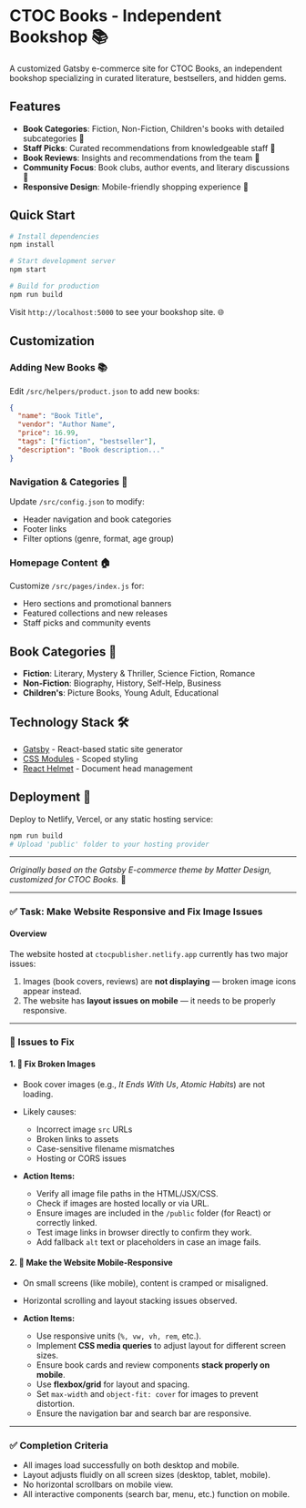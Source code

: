 # CTOC Books - Independent Bookshop 📚

A customized Gatsby e-commerce site for CTOC Books, an independent bookshop specializing in curated literature, bestsellers, and hidden gems.

## Features

- **Book Categories**: Fiction, Non-Fiction, Children's books with detailed subcategories 📖
- **Staff Picks**: Curated recommendations from knowledgeable staff 🎯
- **Book Reviews**: Insights and recommendations from the team 📝
- **Community Focus**: Book clubs, author events, and literary discussions 🚀
- **Responsive Design**: Mobile-friendly shopping experience 📱

## Quick Start

```bash
# Install dependencies
npm install

# Start development server
npm start

# Build for production
npm run build
```

Visit `http://localhost:5000` to see your bookshop site. 🌐

## Customization

### Adding New Books 📚

Edit `/src/helpers/product.json` to add new books:

```json
{
  "name": "Book Title",
  "vendor": "Author Name", 
  "price": 16.99,
  "tags": ["fiction", "bestseller"],
  "description": "Book description..."
}
```

### Navigation & Categories 🧭

Update `/src/config.json` to modify:
- Header navigation and book categories
- Footer links  
- Filter options (genre, format, age group)

### Homepage Content 🏠

Customize `/src/pages/index.js` for:
- Hero sections and promotional banners
- Featured collections and new releases
- Staff picks and community events

## Book Categories 📂

- **Fiction**: Literary, Mystery & Thriller, Science Fiction, Romance
- **Non-Fiction**: Biography, History, Self-Help, Business  
- **Children's**: Picture Books, Young Adult, Educational

## Technology Stack 🛠️

- [Gatsby](https://www.gatsbyjs.com/) - React-based static site generator
- [CSS Modules](https://github.com/css-modules/css-modules) - Scoped styling
- [React Helmet](https://github.com/nfl/react-helmet) - Document head management

## Deployment 🚀

Deploy to Netlify, Vercel, or any static hosting service:

```bash
npm run build
# Upload 'public' folder to your hosting provider
```

---
          
*Originally based on the Gatsby E-commerce theme by Matter Design, customized for CTOC Books.* 🎨


---

### ✅ Task: Make Website Responsive and Fix Image Issues

#### **Overview**

The website hosted at `ctocpublisher.netlify.app` currently has two major issues:

1. Images (book covers, reviews) are **not displaying** — broken image icons appear instead.
2. The website has **layout issues on mobile** — it needs to be properly responsive.

---

### 🔧 Issues to Fix

#### 1. 🔄 **Fix Broken Images**

* Book cover images (e.g., *It Ends With Us*, *Atomic Habits*) are not loading.
* Likely causes:

  * Incorrect image `src` URLs
  * Broken links to assets
  * Case-sensitive filename mismatches
  * Hosting or CORS issues
* **Action Items:**

  * Verify all image file paths in the HTML/JSX/CSS.
  * Check if images are hosted locally or via URL.
  * Ensure images are included in the `/public` folder (for React) or correctly linked.
  * Test image links in browser directly to confirm they work.
  * Add fallback `alt` text or placeholders in case an image fails.

#### 2. 📱 **Make the Website Mobile-Responsive**

* On small screens (like mobile), content is cramped or misaligned.
* Horizontal scrolling and layout stacking issues observed.
* **Action Items:**

  * Use responsive units (`%, vw, vh, rem`, etc.).
  * Implement **CSS media queries** to adjust layout for different screen sizes.
  * Ensure book cards and review components **stack properly on mobile**.
  * Use **flexbox/grid** for layout and spacing.
  * Set `max-width` and `object-fit: cover` for images to prevent distortion.
  * Ensure the navigation bar and search bar are responsive.

---

### ✅ Completion Criteria

* All images load successfully on both desktop and mobile.
* Layout adjusts fluidly on all screen sizes (desktop, tablet, mobile).
* No horizontal scrollbars on mobile view.
* All interactive components (search bar, menu, etc.) function on mobile.

